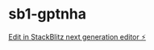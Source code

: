 # sb1-gptnha

[Edit in StackBlitz next generation editor ⚡️](https://stackblitz.com/~/github.com/kareemshams14/sb1-gptnha)